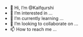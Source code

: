 - 👋 Hi, I’m @Kaifqurshi
- 👀 I’m interested in ...
- 🌱 I’m currently learning ...
- 💞️ I’m looking to collaborate on ...
- 📫 How to reach me ...

<!---
Kaifqurshi/Kaifqurshi is a ✨ special ✨ repository because its `README.md` (this file) appears on your GitHub profile.
You can click the Preview link to take a look at your changes.
--->
